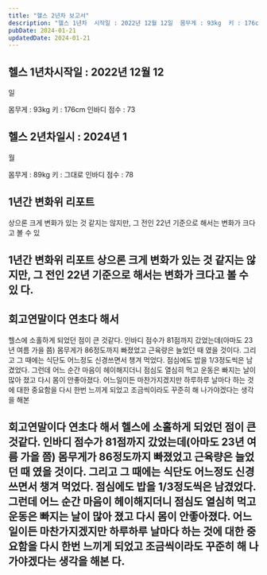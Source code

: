 ```yaml
---
title: "헬스 2년차 보고서"
description: "헬스 1년차  시작일 : 2022년 12월 12일  몸무게 : 93kg  키 : 176cm  인바디 점수 : 73   헬스 2년차  일시 : 2024년 1월  몸무게 : 89kg  키 : 그대로  인바디 점수 : 78   1년간 변화  위 리포트 상으론 크게 변화가 있는 것 같지는 않지..."
pubDate: 2024-01-21
updatedDate: 2024-01-21
---
```


## 헬스 1년차시작일 : 2022년 12월 12

일

몸무게 : 93kg 키 : 176cm
인바디 점수 : 73

## 헬스 2년차일시 : 2024년 1

월

몸무게 : 89kg 키 : 그대로
인바디 점수 : 78

## 1년간 변화위 리포트

상으론 크게 변화가 있는 것 같지는 않지만, 그 전인 22년 기준으로 해서는 변화가 크다고 볼 수 있
## 1년간 변화위 리포트 상으론 크게 변화가 있는 것 같지는 않지만, 그 전인 22년 기준으로 해서는 변화가 크다고 볼 수 있 다.

## 회고연말이다 연초다 해서

헬스에 소홀하게 되었던 점이 큰 것같다. 인바디 점수가 81점까지 갔었는데(아마도 23년 여름 가을 쯤) 몸무게가 86정도까지 빠졌었고 근육량은 늘었던 때 였을 것이다. 그리고 그 때에는 식단도 어느정도 신경쓰면서 챙겨 먹었다. 점심에도 밥을 1/3정도씩은 남겼었다. 그런데 어느 순간 마음이 헤이해지더니 점심도 열심히 먹고 운동은 빠지는 날이 많아 졌고 다시 몸이 안좋아졌다. 어느일이든 마찬가지겠지만 하루하루 날마다 하는 것에 대한 중요함을 다시 한번 느끼게 되었고 조금씩이라도 꾸준히 해 나가야겠다는 생각을 해본
## 회고연말이다 연초다 해서 헬스에 소홀하게 되었던 점이 큰 것같다. 인바디 점수가 81점까지 갔었는데(아마도 23년 여름 가을 쯤) 몸무게가 86정도까지 빠졌었고 근육량은 늘었던 때 였을 것이다. 그리고 그 때에는 식단도 어느정도 신경쓰면서 챙겨 먹었다. 점심에도 밥을 1/3정도씩은 남겼었다. 그런데 어느 순간 마음이 헤이해지더니 점심도 열심히 먹고 운동은 빠지는 날이 많아 졌고 다시 몸이 안좋아졌다. 어느일이든 마찬가지겠지만 하루하루 날마다 하는 것에 대한 중요함을 다시 한번 느끼게 되었고 조금씩이라도 꾸준히 해 나가야겠다는 생각을 해본 다.
